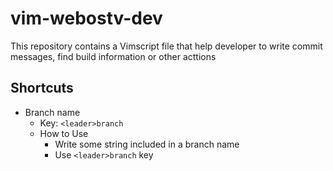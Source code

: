 # vim-webostv-dev
This repository contains a Vimscript file that help developer to write commit messages, find build information or other acttions

## Shortcuts
* Branch name
  * Key: ```<leader>branch```
  * How to Use
    * Write some string included in a branch name
    * Use ```<leader>branch``` key
